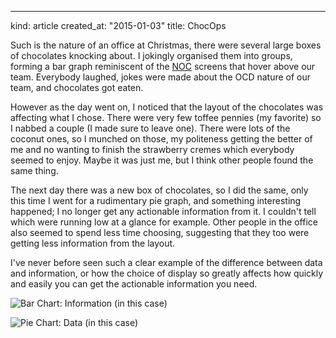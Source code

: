 ---
kind: article
created_at: "2015-01-03"
title: ChocOps

Such is the nature of an office at Christmas, there were several large boxes of chocolates knocking about.  I jokingly organised them into groups, forming a bar graph reminiscent of the [NOC](http://en.wikipedia.org/wiki/Network_operations_center) screens that hover above our team.  Everybody laughed, jokes were made about the OCD nature of our team, and chocolates got eaten.

However as the day went on, I noticed that the layout of the chocolates was affecting what I chose.  There were very few toffee pennies (my favorite) so I nabbed a couple (I made sure to leave one).  There were lots of the coconut ones, so I munched on those, my politeness getting the better of me and no wanting to finish the strawberry cremes which everybody seemed to enjoy.  Maybe it was just me, but I think other people found the same thing.

The next day there was a new box of chocolates, so I did the same, only this time I went for a rudimentary pie graph, and something interesting happened; I no longer get any actionable information from it.  I couldn't tell which were running low at a glance for example.  Other people in the office also seemed to spend less time choosing, suggesting that they too were getting less information from the layout.

I've never before seen such a clear example of the difference between data and information, or how the choice of display so greatly affects how quickly and easily you can get the actionable information you need.

![Bar Chart: Information (in this case)](/_assets/images/post_content/bargraph.jpg "Bar Chart: Information (in this case)")

![Pie Chart: Data (in this case)](/_assets/images/post_content/piegraph.jpg "Pie Chart: Just data (in this case)")